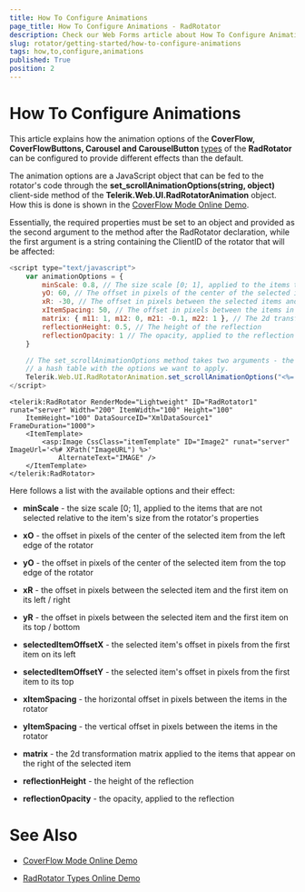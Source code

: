 ```yaml
---
title: How To Configure Animations
page_title: How To Configure Animations - RadRotator
description: Check our Web Forms article about How To Configure Animations.
slug: rotator/getting-started/how-to-configure-animations
tags: how,to,configure,animations
published: True
position: 2
---
```


# How To Configure Animations

This article explains how the animation options of the **CoverFlow, CoverFlowButtons, Carousel and CarouselButton** [types](https://demos.telerik.com/aspnet-ajax/rotator/examples/rotatortypes/defaultcs.aspx) of the **RadRotator** can be configured to provide different effects than the default.

The animation options are a JavaScript object that can be fed to the rotator's code through the **set_scrollAnimationOptions(string, object)** client-side method of the **Telerik.Web.UI.RadRotatorAnimation** object. How this is done is shown in the [CoverFlow Mode Online Demo](https://demos.telerik.com/aspnet-ajax/rotator/examples/coverflowmode/defaultcs.aspx).

Essentially, the required properties must be set to an object and provided as the second argument to the method after the RadRotator declaration, while the first argument is a string containing the ClientID of the rotator that will be affected:

````JavaScript
<script type="text/javascript">
	var animationOptions = {
		minScale: 0.8, // The size scale [0; 1], applied to the items that are not selected.
		yO: 60, // The offset in pixels of the center of the selected item from the top edge of the rotator.
		xR: -30, // The offset in pixels between the selected items and the first item on the left and on the right of the selected item.
		xItemSpacing: 50, // The offset in pixels between the items in the rotator.
		matrix: { m11: 1, m12: 0, m21: -0.1, m22: 1 }, // The 2d transformation matrix, applied to the items that appear on the right of the selected item.
		reflectionHeight: 0.5, // The height of the reflection
		reflectionOpacity: 1 // The opacity, applied to the reflection
	}

	// The set_scrollAnimationOptions method takes two arguments - the first one is the ClientID of the rotator, which we want to configure and the second one is
	// a hash table with the options we want to apply.
	Telerik.Web.UI.RadRotatorAnimation.set_scrollAnimationOptions("<%= RadRotator1.ClientID %>", animationOptions);
</script>
````

````ASP.NET
<telerik:RadRotator RenderMode="Lightweight" ID="RadRotator1" runat="server" Width="200" ItemWidth="100" Height="100"
	ItemHeight="100" DataSourceID="XmlDataSource1" FrameDuration="1000">
	<ItemTemplate>
		<asp:Image CssClass="itemTemplate" ID="Image2" runat="server" ImageUrl='<%# XPath("ImageURL") %>'
			AlternateText="IMAGE" />
	</ItemTemplate>
</telerik:RadRotator>
````

Here follows a list with the available options and their effect:

* **minScale** - the size scale [0; 1], applied to the items that are not selected relative to the item's size from the rotator's properties

* **xO** - the offset in pixels of the center of the selected item from the left edge of the rotator

* **yO** - the offset in pixels of the center of the selected item from the top edge of the rotator

* **xR** - the offset in pixels between the selected item and the first item on its left / right

* **yR** - the offset in pixels between the selected item and the first item on its top / bottom

* **selectedItemOffsetX** - the selected item's offset in pixels from the first item on its left

* **selectedItemOffsetY** - the selected item's offset in pixels from the first item to its top

* **xItemSpacing** - the horizontal offset in pixels between the items in the rotator

* **yItemSpacing** - the vertical offset in pixels between the items in the rotator

* **matrix** - the 2d transformation matrix applied to the items that appear on the right of the selected item

* **reflectionHeight** - the height of the reflection

* **reflectionOpacity** - the opacity, applied to the reflection

# See Also

 * [CoverFlow Mode Online Demo](https://demos.telerik.com/aspnet-ajax/rotator/examples/coverflowmode/defaultcs.aspx)

 * [RadRotator Types Online Demo](https://demos.telerik.com/aspnet-ajax/rotator/examples/rotatortypes/defaultcs.aspx)
